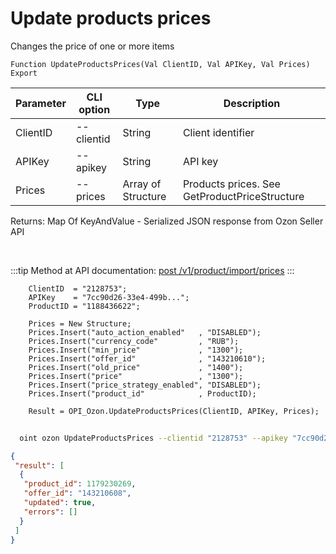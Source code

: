 ﻿---
sidebar_position: 5
---

# Update products prices
 Changes the price of one or more items



`Function UpdateProductsPrices(Val ClientID, Val APIKey, Val Prices) Export`

  | Parameter | CLI option | Type | Description |
  |-|-|-|-|
  | ClientID | --clientid | String | Client identifier |
  | APIKey | --apikey | String | API key |
  | Prices | --prices | Array of Structure | Products prices. See GetProductPriceStructure |

  
  Returns:  Map Of KeyAndValue - Serialized JSON response from Ozon Seller API

<br/>

:::tip
Method at API documentation: [post /v1/product/import/prices](https://docs.ozon.ru/api/seller/#operation/ProductAPI_ImportProductsPrices)
:::
<br/>


```bsl title="Code example"
    ClientID  = "2128753";
    APIKey    = "7cc90d26-33e4-499b...";
    ProductID = "1188436622";

    Prices = New Structure;
    Prices.Insert("auto_action_enabled"   , "DISABLED");
    Prices.Insert("currency_code"         , "RUB");
    Prices.Insert("min_price"             , "1300");
    Prices.Insert("offer_id"              , "143210610");
    Prices.Insert("old_price"             , "1400");
    Prices.Insert("price"                 , "1300");
    Prices.Insert("price_strategy_enabled", "DISABLED");
    Prices.Insert("product_id"            , ProductID);

    Result = OPI_Ozon.UpdateProductsPrices(ClientID, APIKey, Prices);
```



```sh title="CLI command example"
    
  oint ozon UpdateProductsPrices --clientid "2128753" --apikey "7cc90d26-33e4-499b..." --prices %prices%

```

```json title="Result"
{
 "result": [
  {
   "product_id": 1179230269,
   "offer_id": "143210608",
   "updated": true,
   "errors": []
  }
 ]
}
```
